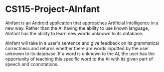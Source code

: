 # CS115-Project-AInfant

AInfant is an Android application that approaches Artificial Intelligence in a new way. Rather than the AI having the ability to use known language, AInfant has the ability to learn new words unknown to its database.

AInfant will take in a user's sentence and give feedback on its grammatical correctness and returns whether there are words inputted by the user unknown to its database. If a word is unknown to the AI, the user has the opportunity of teaching this specific word to the AI with its given part of speech and connotations. 
